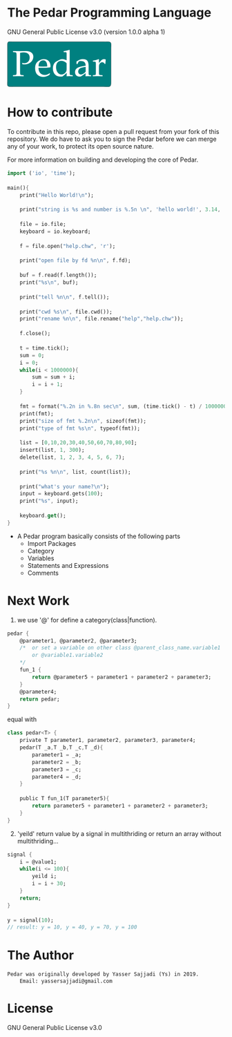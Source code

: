 # The Pedar Programming Language
GNU General Public License v3.0
(version 1.0.0 alpha 1)

![Gopher image](pedar-small.png)

# How to contribute
To contribute in this repo, please open a pull request from your fork of this repository. We do have to ask you to sign the Pedar before we can merge any of your work, to protect its open source nature.

For more information on building and developing the core of Pedar.

```dart
import ('io', 'time');

main(){
    print("Hello World!\n");

    print("string is %s and number is %.5n \n", 'hello world!', 3.14, 'format %n\n', 2);

    file = io.file;
    keyboard = io.keyboard;

    f = file.open("help.chw", 'r');

    print("open file by fd %n\n", f.fd);

    buf = f.read(f.length());
    print("%s\n", buf);

    print("tell %n\n", f.tell());

    print("cwd %s\n", file.cwd());
    print("rename %n\n", file.rename("help","help.chw"));

    f.close();

    t = time.tick();
    sum = 0;
    i = 0;
    while(i < 1000000){
        sum = sum + i;
        i = i + 1;
    }

    fmt = format("%.2n in %.8n sec\n", sum, (time.tick() - t) / 1000000);
    print(fmt);
    print("size of fmt %.2n\n", sizeof(fmt));
    print("type of fmt %s\n", typeof(fmt));

    list = [0,10,20,30,40,50,60,70,80,90];
    insert(list, 1, 300);
    delete(list, 1, 2, 3, 4, 5, 6, 7);

    print("%s %n\n", list, count(list));

    print("what's your name?\n");
    input = keyboard.gets(100);
    print("%s", input);

    keyboard.get();
}
```

+ A Pedar program basically consists of the following parts
    - Import Packages
    - Category
    - Variables
    - Statements and Expressions
    - Comments

# Next Work
1. we use '@' for define a category(class|function).
```dart
pedar {
    @parameter1, @parameter2, @parameter3;
    /*  or set a variable on other class @parent_class_name.variable1
        or @variable1.variable2
    */
    fun_1 {
        return @parameter5 + parameter1 + parameter2 + parameter3;
    }
    @parameter4;
    return pedar;
}
```
equal with

```dart
class pedar<T> {
    private T parameter1, parameter2, parameter3, parameter4;
    pedar(T _a,T _b,T _c,T _d){
        parameter1 = _a;
        parameter2 = _b;
        parameter3 = _c;
        parameter4 = _d;
    }
    
    public T fun_1(T parameter5){
        return parameter5 + parameter1 + parameter2 + parameter3;
    }
}
```

2. 'yeild' return value by a signal in multithriding or return an array without multithriding...
```dart
signal {
    i = @value1;
    while(i <= 100){
        yeild i;
        i = i + 30;
    }
    return;
}

y = signal(10);
// result: y = 10, y = 40, y = 70, y = 100
```

# The Author
    Pedar was originally developed by Yasser Sajjadi (Ys) in 2019.
        Email: yassersajjadi@gmail.com

# License
GNU General Public License v3.0
